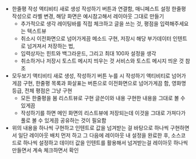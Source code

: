 - 한줄평 작성 액티비티 새로 생성 작성하기 버튼과 연결함, 매니페스트 설정 한줄평 작성으로 라벨 변경, 해당 화면은 예시참고해서 레이아웃 그대로 만들기
	- 추가적으로 생각 레이팅바를 직접 체크하고 글을 쓰는 것,  평점을 입력해주세요는 텍스트뷰
	- 취소시 이전화면으로 넘어가게끔 메소드 구현, 저장시 해당 부가데이터 인텐트로 넘겨져서 저장하는 법,
	- 입력상자는 힌트와 백그라운드, 그리고 최대 100자 설정을 생각
	- 취소하거나 저장시 토스트 메시지 띄우는 것 서비스와 토스트 메시지 띄운 것 참조
- 모두보기 액티비티 새로 생성, 작성하기 버튼 누를 시 작성하기 액티비티로 넘어가게끔 구현, 한줄평 목록과 화살표는 버튼으로 이전화면으로 넘어가게끔 함, 영화명 등급, 전체 평점은 그냥 구현
	- 모든 한줄평을 봄 리스트뷰로 구현 글쓴이와 내용 구현한 내용을 그대로 볼 수 있게끔
	- 작성하기를 하면 메인 화면의 리스트뷰에 저장되는데 이것을 그대로 가져다가 풀로 볼 수 있게끔 공유하는 것이 필요함
- 위의 내용을 하나씩 구현하고 인텐트로 값을 넘겨받는 걸 바탕으로 하나씩 구현하면서 일단 레이아웃 배치 먼저 하고 그 다음에 레이아웃 내 설정을 완료한 후, 소스코드로 하나씩 설정하고 데이터 값을 인텐트를 활용해서 넘겨받는걸 레이아웃 하나씩 만들면서 계속 체크하면서 확인

